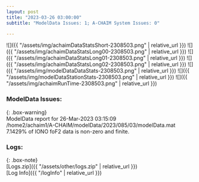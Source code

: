 ```yaml
---
layout: post
title: "2023-03-26 03:00:00"
subtitle: "ModelData Issues: 1; A-CHAIM System Issues: 0"

---
```


![]({{ "/assets/img/achaimDataStatsShort-2308503.png" | relative_url }})
![]({{ "/assets/img/achaimDataStatsLong00-2308503.png" | relative_url }})
![]({{ "/assets/img/achaimDataStatsLong01-2308503.png" | relative_url }})
![]({{ "/assets/img/achaimDataStatsLong02-2308503.png" | relative_url }})
![]({{ "/assets/img/modelDataDataStats-2308503.png" | relative_url }})
![]({{ "/assets/img/modelDataStationStats-2308503.png" | relative_url }})
![]({{ "/assets/img/achaimRunTime-2308503.png" | relative_url }})


### ModelData Issues:  
  
{: .box-warning}  
 ModelData report for 26-Mar-2023 03:15:09   
 /home2/achaim1/A-CHAIM/modelData/2023/085/03/modelData.mat   
 7.1429% of IONO foF2 data is non-zero and finite.   
  


### Logs:  
  
{: .box-note}  
[Logs.zip]({{ "/assets/other/logs.zip" | relative_url }})  
[Log Info]({{ "/logInfo" | relative_url }})  
